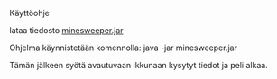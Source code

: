 Käyttöohje

lataa tiedosto [minesweeper.jar](/releases/latest)

Ohjelma käynnistetään komennolla: java -jar minesweeper.jar

Tämän jälkeen syötä avautuvaan ikkunaan kysytyt tiedot ja peli alkaa.
